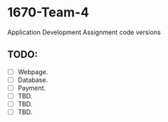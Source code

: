 # 1670-Team-4
 Application Development Assignment code versions
## TODO:
- [ ] Webpage.
- [ ] Database.
- [ ] Payment.
- [ ] TBD.
- [ ] TBD.
- [ ] TBD.
